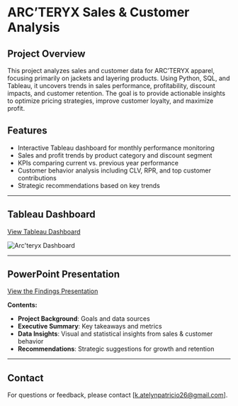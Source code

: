 # ARC’TERYX Sales & Customer Analysis

## Project Overview  
This project analyzes sales and customer data for ARC’TERYX apparel, focusing primarily on jackets and layering products. Using Python, SQL, and Tableau, it uncovers trends in sales performance, profitability, discount impacts, and customer retention. The goal is to provide actionable insights to optimize pricing strategies, improve customer loyalty, and maximize profit.

## Features  
- Interactive Tableau dashboard for monthly performance monitoring  
- Sales and profit trends by product category and discount segment  
- KPIs comparing current vs. previous year performance  
- Customer behavior analysis including CLV, RPR, and top customer contributions  
- Strategic recommendations based on key trends

---

## Tableau Dashboard

[View Tableau Dashboard](https://public.tableau.com/views/ArcteryxSalesAnalysis/CustomerDashboard?:language=en-US&:sid=&:redirect=auth&:display_count=n&:origin=viz_share_link)

![Arc'teryx Dashboard]([[[https://github.com/katelynpatricio/ARC-TERYX-Analysis/issues/1#issue-3166600506](https://github.com/katelynpatricio/ARC-TERYX-Analysis/blob/main/Arc'teryx%20Dashboard.png?raw=true)](https://github.com/katelynpatricio/ARC-TERYX-Analysis/blob/main/Untitled%203.png?raw=true)](https://github.com/katelynpatricio/ARC-TERYX-Analysis/blob/main/Arc'teryx%20Dashboard.png?raw=true))

---

## PowerPoint Presentation

[View the Findings Presentation](https://pitch.com/v/arcteryx-analysis-efmmdq)

**Contents:**
- **Project Background**: Goals and data sources  
- **Executive Summary**: Key takeaways and metrics  
- **Data Insights**: Visual and statistical insights from sales & customer behavior  
- **Recommendations**: Strategic suggestions for growth and retention

---

## Contact  
For questions or feedback, please contact [k.atelynpatricio26@gmail.com].
